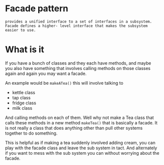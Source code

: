 # Facade pattern

`provides a unified interface to a set of interfaces in a subsystem. Facade defines a higher- level interface that makes the subsystem easier to use.`

# What is it

If you have a bunch of classes and they each have methods, and maybe you also have something that involves calling methods on those classes again and again you may want a facade.

An example would be `makeATea()` this will involve talking to

- kettle class
- tap class
- fridge class
- milk class

And calling methods on each of them. Well why not make a Tea class that calls these methods in a new method `makeTea()` that is basically a facade. It is not really a class that does anything other than pull other systems together to do something.

This is helpful as if making a tea suddenly involved adding cream, you can play with the facade class and leave the sub system in tact. And alternately if you want to mess with the sub system you can without worrying about the facade.
